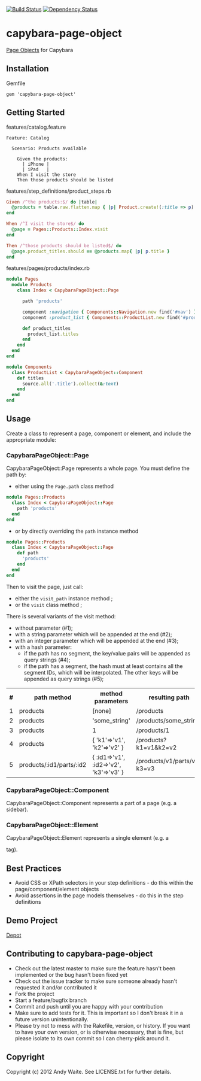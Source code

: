 [![Build Status](https://secure.travis-ci.org/andyw8/capybara-page-object.png)](http://travis-ci.org/andyw8/capybara-page-object) [![Dependency Status](https://gemnasium.com/andyw8/capybara-page-object.png)](https://gemnasium.com/andyw8/capybara-page-object)

# capybara-page-object #

[Page Objects](http://code.google.com/p/selenium/wiki/PageObjects) for Capybara

## Installation ##

Gemfile

    gem 'capybara-page-object'

## Getting Started ##

features/catalog.feature

```gherkin
Feature: Catalog

  Scenario: Products available

    Given the products:
      | iPhone |
      | iPad   |
    When I visit the store
    Then those products should be listed
```

features/step_definitions/product_steps.rb

```ruby
Given /^the products:$/ do |table|
  @products = table.raw.flatten.map { |p| Product.create!(:title => p) }
end

When /^I visit the store$/ do
  @page = Pages::Products::Index.visit
end

Then /^those products should be listed$/ do
  @page.product_titles.should == @products.map{ |p| p.title }
end
```

features/pages/products/index.rb

```ruby
module Pages
  module Products
    class Index < CapybaraPageObject::Page

      path 'products'

      component :navigation { Components::Navigation.new find('#nav') }
      component :product_list { Components::ProductList.new find('#products') }

      def product_titles
        product_list.titles
      end
    end
  end
end

module Components
  class ProductList < CapybaraPageObject::Component
    def titles
      source.all('.title').collect(&:text)
    end
  end
end
```

## Usage ##

Create a class to represent a page, component or element, and include the appropriate module:

### CapybaraPageObject::Page ###

CapybaraPageObject::Page represents a whole page.
You must define the path by:

* either using the `Page.path` class method

```ruby
module Pages::Products
  class Index < CapybaraPageObject::Page
    path 'products'
  end
end
```

* or by directly overriding the `path` instance method

```ruby
module Pages::Products
  class Index < CapybaraPageObject::Page
    def path
      'products'
    end
  end
end
```

Then to visit the page, just call:

* either the `visit_path` instance method ;
* or the `visit` class method ;

There is several variants of the visit method:

* without parameter (#1);
* with a string parameter which will be appended at the end (#2);
* with an integer parameter which will be appended at the end (#3);
* with a hash parameter:
    * if the path has no segment, the key/value pairs will be appended as query strings (#4);
    * if the path has a segment, the hash must at least contains all the segment IDs, which will be interpolated. The other keys will be appended as query strings (#5);

<table>
    <tr>
        <th>#</th>
        <th>path method</th>
        <th>method parameters</th>
        <th>resulting path</th>
    </tr>
    <tr>
        <td>1</td>
        <td>products</td>
        <td>[none]</td>
        <td>/products</td>
    </tr
    <tr>
        <td>2</td>
        <td>products</td>
        <td>'some_string'</td>
        <td>/products/some_string</td>
    </tr>
    <tr>
        <td>3</td>
        <td>products</td>
        <td>1</td>
        <td>/products/1</td>
    </tr>
    <tr>
        <td>4</td>
        <td>products</td>
        <td>{ 'k1'=>'v1', 'k2'=>'v2' }</td>
        <td>/products?k1=v1&k2=v2</td>
    </tr>
    <tr>
        <td>5</td>
        <td>products/:id1/parts/:id2</td>
        <td>{ :id1=>'v1', :id2=>'v2', 'k3'=>'v3' }</td>
        <td>/products/v1/parts/v2?k3=v3</td>
    </tr>
</table>

### CapybaraPageObject::Component ###

CapybaraPageObject::Component represents a part of a page (e.g. a sidebar).

### CapybaraPageObject::Element ###

CapybaraPageObject::Element represents a single element (e.g. a <footer> tag).

## Best Practices ##

* Avoid CSS or XPath selectors in your step definitions - do this within the page/component/element objects
* Avoid assertions in the page models themselves - do this in the step definitions

## Demo Project ##

[Depot](https://github.com/andyw8/depot)

## Contributing to capybara-page-object ##

* Check out the latest master to make sure the feature hasn't been implemented or the bug hasn't been fixed yet
* Check out the issue tracker to make sure someone already hasn't requested it and/or contributed it
* Fork the project
* Start a feature/bugfix branch
* Commit and push until you are happy with your contribution
* Make sure to add tests for it. This is important so I don't break it in a future version unintentionally.
* Please try not to mess with the Rakefile, version, or history. If you want to have your own version, or is otherwise necessary, that is fine, but please isolate to its own commit so I can cherry-pick around it.

## Copyright ##

Copyright (c) 2012 Andy Waite. See LICENSE.txt for
further details.
